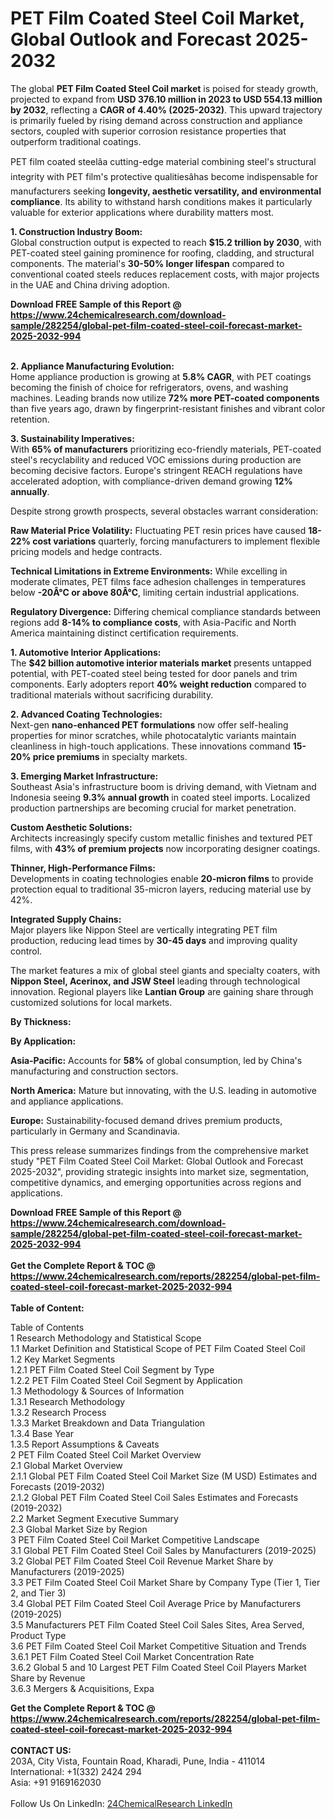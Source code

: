 <h1>PET Film Coated Steel Coil Market, Global Outlook and Forecast 2025-2032</h1><p>The global <strong>PET Film Coated Steel Coil market</strong> is poised for steady growth, projected to expand from <strong>USD 376.10 million in 2023 to USD 554.13 million by 2032</strong>, reflecting a <strong>CAGR of 4.40% (2025-2032)</strong>. This upward trajectory is primarily fueled by rising demand across construction and appliance sectors, coupled with superior corrosion resistance properties that outperform traditional coatings.</p><p>PET film coated steelâa cutting-edge material combining steel's structural integrity with PET film's protective qualitiesâhas become indispensable for manufacturers seeking <strong>longevity, aesthetic versatility, and environmental compliance</strong>. Its ability to withstand harsh conditions makes it particularly valuable for exterior applications where durability matters most.</p><p><strong>1. Construction Industry Boom:</strong><br>
Global construction output is expected to reach <strong>$15.2 trillion by 2030</strong>, with PET-coated steel gaining prominence for roofing, cladding, and structural components. The material's <strong>30-50% longer lifespan</strong> compared to conventional coated steels reduces replacement costs, with major projects in the UAE and China driving adoption.</p><div><b>Download FREE Sample of this Report @ 
            <a href="https://www.24chemicalresearch.com/download-sample/282254/global-pet-film-coated-steel-coil-forecast-market-2025-2032-994">
            https://www.24chemicalresearch.com/download-sample/282254/global-pet-film-coated-steel-coil-forecast-market-2025-2032-994</a></b></div><br><p><strong>2. Appliance Manufacturing Evolution:</strong><br>
Home appliance production is growing at <strong>5.8% CAGR</strong>, with PET coatings becoming the finish of choice for refrigerators, ovens, and washing machines. Leading brands now utilize <strong>72% more PET-coated components</strong> than five years ago, drawn by fingerprint-resistant finishes and vibrant color retention.</p><p><strong>3. Sustainability Imperatives:</strong><br>
With <strong>65% of manufacturers</strong> prioritizing eco-friendly materials, PET-coated steel's recyclability and reduced VOC emissions during production are becoming decisive factors. Europe's stringent REACH regulations have accelerated adoption, with compliance-driven demand growing <strong>12% annually</strong>.</p><p>Despite strong growth prospects, several obstacles warrant consideration:</p><p><strong>Raw Material Price Volatility:</strong> Fluctuating PET resin prices have caused <strong>18-22% cost variations</strong> quarterly, forcing manufacturers to implement flexible pricing models and hedge contracts.</p><p><strong>Technical Limitations in Extreme Environments:</strong> While excelling in moderate climates, PET films face adhesion challenges in temperatures below <strong>-20Â°C or above 80Â°C</strong>, limiting certain industrial applications.</p><p><strong>Regulatory Divergence:</strong> Differing chemical compliance standards between regions add <strong>8-14% to compliance costs</strong>, with Asia-Pacific and North America maintaining distinct certification requirements.</p><p><strong>1. Automotive Interior Applications:</strong><br>
The <strong>$42 billion automotive interior materials market</strong> presents untapped potential, with PET-coated steel being tested for door panels and trim components. Early adopters report <strong>40% weight reduction</strong> compared to traditional materials without sacrificing durability.</p><p><strong>2. Advanced Coating Technologies:</strong><br>
Next-gen <strong>nano-enhanced PET formulations</strong> now offer self-healing properties for minor scratches, while photocatalytic variants maintain cleanliness in high-touch applications. These innovations command <strong>15-20% price premiums</strong> in specialty markets.</p><p><strong>3. Emerging Market Infrastructure:</strong><br>
Southeast Asia's infrastructure boom is driving demand, with Vietnam and Indonesia seeing <strong>9.3% annual growth</strong> in coated steel imports. Localized production partnerships are becoming crucial for market penetration.</p><p><strong>Custom Aesthetic Solutions:</strong><br>
	Architects increasingly specify custom metallic finishes and textured PET films, with <strong>43% of premium projects</strong> now incorporating designer coatings.</p><p><strong>Thinner, High-Performance Films:</strong><br>
	Developments in coating technologies enable <strong>20-micron films</strong> to provide protection equal to traditional 35-micron layers, reducing material use by 42%.</p><p><strong>Integrated Supply Chains:</strong><br>
	Major players like Nippon Steel are vertically integrating PET film production, reducing lead times by <strong>30-45 days</strong> and improving quality control.</p><p>The market features a mix of global steel giants and specialty coaters, with <strong>Nippon Steel, Acerinox, and JSW Steel</strong> leading through technological innovation. Regional players like <strong>Lantian Group</strong> are gaining share through customized solutions for local markets.</p><p><strong>By Thickness:</strong></p><p><strong>By Application:</strong></p><p><strong>Asia-Pacific:</strong> Accounts for <strong>58%</strong> of global consumption, led by China's manufacturing and construction sectors.</p><p><strong>North America:</strong> Mature but innovating, with the U.S. leading in automotive and appliance applications.</p><p><strong>Europe:</strong> Sustainability-focused demand drives premium products, particularly in Germany and Scandinavia.</p><p>This press release summarizes findings from the comprehensive market study "PET Film Coated Steel Coil Market: Global Outlook and Forecast 2025-2032", providing strategic insights into market size, segmentation, competitive dynamics, and emerging opportunities across regions and applications.</p><div><b>Download FREE Sample of this Report @ 
            <a href="https://www.24chemicalresearch.com/download-sample/282254/global-pet-film-coated-steel-coil-forecast-market-2025-2032-994">
            https://www.24chemicalresearch.com/download-sample/282254/global-pet-film-coated-steel-coil-forecast-market-2025-2032-994</a></b></div><br><div><b>Get the Complete Report & TOC @ 
            <a href="https://www.24chemicalresearch.com/reports/282254/global-pet-film-coated-steel-coil-forecast-market-2025-2032-994">
            https://www.24chemicalresearch.com/reports/282254/global-pet-film-coated-steel-coil-forecast-market-2025-2032-994</a></b></div><br>
            <b>Table of Content:</b><p>Table of Contents<br />
1 Research Methodology and Statistical Scope<br />
1.1 Market Definition and Statistical Scope of PET Film Coated Steel Coil<br />
1.2 Key Market Segments<br />
1.2.1 PET Film Coated Steel Coil Segment by Type<br />
1.2.2 PET Film Coated Steel Coil Segment by Application<br />
1.3 Methodology & Sources of Information<br />
1.3.1 Research Methodology<br />
1.3.2 Research Process<br />
1.3.3 Market Breakdown and Data Triangulation<br />
1.3.4 Base Year<br />
1.3.5 Report Assumptions & Caveats<br />
2 PET Film Coated Steel Coil Market Overview<br />
2.1 Global Market Overview<br />
2.1.1 Global PET Film Coated Steel Coil Market Size (M USD) Estimates and Forecasts (2019-2032)<br />
2.1.2 Global PET Film Coated Steel Coil Sales Estimates and Forecasts (2019-2032)<br />
2.2 Market Segment Executive Summary<br />
2.3 Global Market Size by Region<br />
3 PET Film Coated Steel Coil Market Competitive Landscape<br />
3.1 Global PET Film Coated Steel Coil Sales by Manufacturers (2019-2025)<br />
3.2 Global PET Film Coated Steel Coil Revenue Market Share by Manufacturers (2019-2025)<br />
3.3 PET Film Coated Steel Coil Market Share by Company Type (Tier 1, Tier 2, and Tier 3)<br />
3.4 Global PET Film Coated Steel Coil Average Price by Manufacturers (2019-2025)<br />
3.5 Manufacturers PET Film Coated Steel Coil Sales Sites, Area Served, Product Type<br />
3.6 PET Film Coated Steel Coil Market Competitive Situation and Trends<br />
3.6.1 PET Film Coated Steel Coil Market Concentration Rate<br />
3.6.2 Global 5 and 10 Largest PET Film Coated Steel Coil Players Market Share by Revenue<br />
3.6.3 Mergers & Acquisitions, Expa</p><div><b>Get the Complete Report & TOC @ 
            <a href="https://www.24chemicalresearch.com/reports/282254/global-pet-film-coated-steel-coil-forecast-market-2025-2032-994">
            https://www.24chemicalresearch.com/reports/282254/global-pet-film-coated-steel-coil-forecast-market-2025-2032-994</a></b></div><br><b>CONTACT US:</b><br>
            203A, City Vista, Fountain Road, Kharadi, Pune, India - 411014<br>
            International: +1(332) 2424 294<br>
            Asia: +91 9169162030 <br><br>
            Follow Us On LinkedIn: <a href="https://www.linkedin.com/company/24chemicalresearch/">24ChemicalResearch LinkedIn</a>